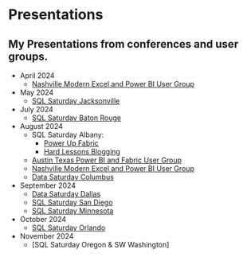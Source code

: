 # Presentations

## My Presentations from conferences and user groups.

* April 2024
  * [Nashville Modern Excel and Power BI User Group](https://github.com/thedaxshepherd/Presentations/blob/main/Events/UserGroups/2024/April/ExcelPowerBI/)
* May 2024
  *  [SQL Saturday Jacksonville](https://github.com/thedaxshepherd/Presentations/blob/main/Events/SQL_Saturday/2024/May/Jacksonville/)
* July 2024
  * [SQL Saturday Baton Rouge](https://github.com/thedaxshepherd/Presentations/blob/main/Events/SQL_Saturday/2024/July/BatonRouge/)
* August 2024
  * SQL Saturday Albany:
     * [Power Up Fabric](https://github.com/thedaxshepherd/Presentations/blob/main/Events/SQL_Saturday/2024/August/Albany/1.PowerUpFabric/)
     * [Hard Lessons Blogging](https://github.com/thedaxshepherd/Presentations/blob/main/Events/SQL_Saturday/2024/August/Albany/2.LessonsAboutBlogging/)
  * [Austin Texas Power BI and Fabric User Group](https://github.com/thedaxshepherd/Presentations/blob/main/Events/UserGroups/2024/August/AustinPowerBI_Fabric/)
  * [Nashville Modern Excel and Power BI User Group](https://github.com/thedaxshepherd/Presentations/blob/main/Events/UserGroups/2024/August/NashvilleExcel_PowerBI/)
  * [Data Saturday Columbus](https://github.com/thedaxshepherd/Presentations/blob/main/Events/Data_Saturday/2024/August/Columbus/)
* September 2024
  * [Data Saturday Dallas](https://github.com/thedaxshepherd/Presentations/blob/main/Events/Data_Saturday/2024/September/Dallas/) 
  * [SQL Saturday San Diego](https://github.com/thedaxshepherd/Presentations/blob/main/Events/SQL_Saturday/2024/September/SanDiego/)
  * [SQL Saturday Minnesota](https://github.com/thedaxshepherd/Presentations/blob/main/Events/SQL_Saturday/2024/September/Minnesota/)
* October 2024
  * [SQL Saturday Orlando](https://github.com/thedaxshepherd/Presentations/tree/main/Events/SQL_Saturday/2024/October/Orlando/)
* November 2024
  * [SQL Saturday Oregon & SW Washington]   
